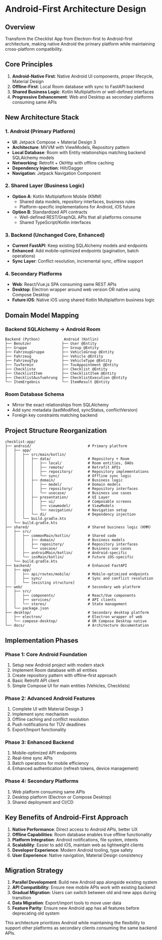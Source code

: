 # Android-First Architecture Design

## Overview
Transform the Checklist App from Electron-first to Android-first architecture, making native Android the primary platform while maintaining cross-platform compatibility.

## Core Principles
1. **Android-Native First**: Native Android UI components, proper lifecycle, Material Design
2. **Offline-First**: Local Room database with sync to FastAPI backend  
3. **Shared Business Logic**: Kotlin Multiplatform or well-defined interfaces
4. **Progressive Enhancement**: Web and Desktop as secondary platforms consuming same APIs

## New Architecture Stack

### 1. Android (Primary Platform)
- **UI**: Jetpack Compose + Material Design 3
- **Architecture**: MVVM with ViewModels, Repository pattern
- **Local Database**: Room with Entity relationships matching backend SQLAlchemy models
- **Networking**: Retrofit + OkHttp with offline caching
- **Dependency Injection**: Hilt/Dagger
- **Navigation**: Jetpack Navigation Component

### 2. Shared Layer (Business Logic)
- **Option A**: Kotlin Multiplatform Mobile (KMM)
  - Shared data models, repository interfaces, business rules
  - Platform-specific implementations for Android, iOS future
- **Option B**: Standardized API contracts
  - Well-defined REST/GraphQL APIs that all platforms consume
  - Shared TypeScript/Kotlin interfaces

### 3. Backend (Unchanged Core, Enhanced)
- **Current FastAPI**: Keep existing SQLAlchemy models and endpoints
- **Enhanced**: Add mobile-optimized endpoints (pagination, batch operations)
- **Sync Layer**: Conflict resolution, incremental sync, offline support

### 4. Secondary Platforms
- **Web**: React/Vue.js SPA consuming same REST APIs
- **Desktop**: Electron wrapper around web version OR native using Compose Desktop
- **Future iOS**: Native iOS using shared Kotlin Multiplatform business logic

## Domain Model Mapping

### Backend SQLAlchemy → Android Room
```
Backend (Python)           Android (Kotlin)
├── Benutzer              ├── User @Entity
├── Gruppe                ├── Group @Entity  
├── FahrzeugGruppe        ├── VehicleGroup @Entity
├── Fahrzeug              ├── Vehicle @Entity
├── FahrzeugTyp           ├── VehicleType @Entity
├── TuvTermin             ├── TuvAppointment @Entity
├── Checkliste            ├── Checklist @Entity
├── ChecklistItem         ├── ChecklistItem @Entity
├── ChecklistAusfuehrung  ├── ChecklistExecution @Entity
└── ItemErgebnis          └── ItemResult @Entity
```

### Room Database Schema
- Mirror the exact relationships from SQLAlchemy
- Add sync metadata (lastModified, syncStatus, conflictVersion)
- Foreign key constraints matching backend

## Project Structure Reorganization

```
checklist-app/
├── android/                          # Primary platform
│   ├── app/
│   │   ├── src/main/kotlin/
│   │   │   ├── data/                 # Repository + Room
│   │   │   │   ├── local/            # Room entities, DAOs
│   │   │   │   ├── remote/           # Retrofit APIs
│   │   │   │   ├── repository/       # Repository implementations
│   │   │   │   └── sync/             # Offline sync logic
│   │   │   ├── domain/               # Business logic
│   │   │   │   ├── model/            # Domain models
│   │   │   │   ├── repository/       # Repository interfaces
│   │   │   │   └── usecase/          # Business use cases
│   │   │   ├── presentation/         # UI Layer
│   │   │   │   ├── ui/               # Composable screens
│   │   │   │   ├── viewmodel/        # ViewModels
│   │   │   │   └── navigation/       # Navigation setup
│   │   │   └── di/                   # Dependency injection
│   │   └── build.gradle.kts
│   └── build.gradle.kts
├── shared/                           # Shared business logic (KMM)
│   ├── src/
│   │   ├── commonMain/kotlin/        # Shared code
│   │   │   ├── domain/               # Business models
│   │   │   ├── repository/           # Repository interfaces  
│   │   │   └── usecase/              # Business use cases
│   │   ├── androidMain/kotlin/       # Android-specific
│   │   └── iosMain/kotlin/           # Future iOS-specific
│   └── build.gradle.kts
├── backend/                          # Enhanced FastAPI
│   ├── app/
│   │   ├── api/routes/mobile/        # Mobile-optimized endpoints
│   │   ├── sync/                     # Sync and conflict resolution
│   │   └── [existing structure]
├── web/                              # Secondary web platform  
│   ├── src/
│   │   ├── components/               # React/Vue components
│   │   ├── services/                 # API clients
│   │   └── stores/                   # State management
│   └── package.json
├── desktop/                          # Secondary desktop platform
│   ├── electron/                     # Electron wrapper of web
│   └── compose-desktop/              # OR Compose Desktop native
└── docs/                             # Architecture documentation
```

## Implementation Phases

### Phase 1: Core Android Foundation
1. Setup new Android project with modern stack
2. Implement Room database with all entities
3. Create repository pattern with offline-first approach  
4. Basic Retrofit API client
5. Simple Compose UI for main entities (Vehicles, Checklists)

### Phase 2: Advanced Android Features
1. Complete UI with Material Design 3
2. Implement sync mechanism
3. Offline caching and conflict resolution
4. Push notifications for TÜV deadlines
5. Export/Import functionality

### Phase 3: Enhanced Backend
1. Mobile-optimized API endpoints
2. Real-time sync APIs
3. Batch operations for mobile efficiency
4. Enhanced authentication (refresh tokens, device management)

### Phase 4: Secondary Platforms  
1. Web platform consuming same APIs
2. Desktop platform (Electron or Compose Desktop)
3. Shared deployment and CI/CD

## Key Benefits of Android-First Approach

1. **Native Performance**: Direct access to Android APIs, better UX
2. **Offline Capabilities**: Room database enables true offline functionality  
3. **Platform Integration**: Android notifications, file system, intents
4. **Scalability**: Easier to add iOS, maintain web as lightweight clients
5. **Developer Experience**: Modern Android tooling, type safety
6. **User Experience**: Native navigation, Material Design consistency

## Migration Strategy

1. **Parallel Development**: Build new Android app alongside existing system
2. **API Compatibility**: Ensure new mobile APIs work with existing backend
3. **Gradual Migration**: Users can switch between old and new apps during transition
4. **Data Migration**: Export/import tools to move user data
5. **Feature Parity**: Ensure new Android app has all features before deprecating old system

This architecture prioritizes Android while maintaining the flexibility to support other platforms as secondary clients consuming the same backend APIs.